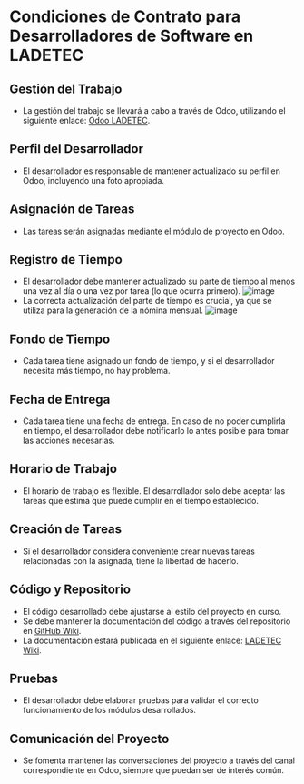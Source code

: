 # Condiciones de Contrato para Desarrolladores de Software en LADETEC

## Gestión del Trabajo
- La gestión del trabajo se llevará a cabo a través de Odoo, utilizando el siguiente enlace: [Odoo LADETEC](https://odoo.ladetec.com/).

## Perfil del Desarrollador
- El desarrollador es responsable de mantener actualizado su perfil en Odoo, incluyendo una foto apropiada.

## Asignación de Tareas
- Las tareas serán asignadas mediante el módulo de proyecto en Odoo.

## Registro de Tiempo
- El desarrollador debe mantener actualizado su parte de tiempo al menos una vez al día o una vez por tarea (lo que ocurra primero).
![image](https://github.com/vladimir1284/fleet-wiki/blob/main/pages/03.developer/developer_timesheet.jpeg)
- La correcta actualización del parte de tiempo es crucial, ya que se utiliza para la generación de la nómina mensual.
![image](https://github.com/vladimir1284/fleet-wiki/blob/main/pages/03.developer/register_timesheet.jpeg)

## Fondo de Tiempo
- Cada tarea tiene asignado un fondo de tiempo, y si el desarrollador necesita más tiempo, no hay problema.

## Fecha de Entrega
- Cada tarea tiene una fecha de entrega. En caso de no poder cumplirla en tiempo, el desarrollador debe notificarlo lo antes posible para tomar las acciones necesarias.

## Horario de Trabajo
- El horario de trabajo es flexible. El desarrollador solo debe aceptar las tareas que estima que puede cumplir en el tiempo establecido.

## Creación de Tareas
- Si el desarrollador considera conveniente crear nuevas tareas relacionadas con la asignada, tiene la libertad de hacerlo.

## Código y Repositorio
- El código desarrollado debe ajustarse al estilo del proyecto en curso.
- Se debe mantener la documentación del código a través del repositorio en [GitHub Wiki](https://github.com/vladimir1284/fleet-towit).
- La documentación estará publicada en el siguiente enlace: [LADETEC Wiki](http://wiki.ladetec.com/).

## Pruebas
- El desarrollador debe elaborar pruebas para validar el correcto funcionamiento de los módulos desarrollados.

## Comunicación del Proyecto
- Se fomenta mantener las conversaciones del proyecto a través del canal correspondiente en Odoo, siempre que puedan ser de interés común.
